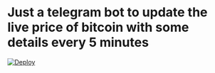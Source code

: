 # Just a telegram bot to update the live price of bitcoin with some details every 5 minutes

<a href="https://heroku.com/deploy?template=https://github.com/kevinnadar22/Bitcoin-Price-Ticker" rel="nofollow"><img src="https://camo.githubusercontent.com/6979881d5a96b7b18a057083bb8aeb87ba35fc279452e29034c1e1c49ade0636/68747470733a2f2f7777772e6865726f6b7563646e2e636f6d2f6465706c6f792f627574746f6e2e737667" alt="Deploy" data-canonical-src="https://www.herokucdn.com/deploy/button.svg" style="max-width: 100%;"></a>
